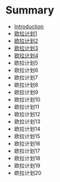 # Summary

* [Introduction](README.md)
* [欧拉计划1](ou-la-ji-hua-1.md)
* [欧拉计划2](ou-la-ji-hua-2.md)
* [欧拉计划3](ou-la-ji-hua-3.md)
* [欧拉计划4](ou-la-ji-hua-4.md)
* 欧拉计划5
* 欧拉计划6
* 欧拉计划7
* 欧拉计划8
* 欧拉计划9
* 欧拉计划10
* 欧拉计划11
* 欧拉计划12
* 欧拉计划13
* 欧拉计划14
* 欧拉计划15
* 欧拉计划16
* 欧拉计划17
* 欧拉计划18
* 欧拉计划19
* 欧拉计划20

